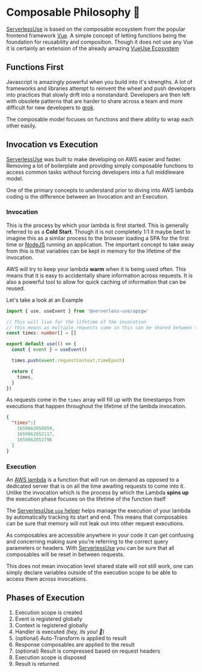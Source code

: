 # Composable Philosophy 🤔

[ServerlessUse](/) is based on the composable ecosystem from the popular frontend framework 
[Vue](https://vuejs.org/guide/reusability/composables.html#composables). A simple concept of letting
functions being the foundation for reusability and composition. Though it does not use any Vue 
it is certainly an extension of the already amazing [VueUse Ecosystem](https://vueuse.org/ecosystem.html)

## Functions First
Javascript is amazingly powerful when you build into it's strengths. A lot of frameworks and libraries
attempt to reinvent the wheel and push developers into practices that slowly drift into a nonstandard.
Developers are then left with obsolete patterns that are harder to share across a team and more
difficult for new developers to [grok](https://en.wikipedia.org/wiki/Grok).

The composable model focuses on functions and there ability to wrap each other easily.

## Invocation vs Execution
[ServerlessUse](/) was built to make developing on AWS easier and faster. Removing a lot of boilerplate
and providing simply composable functions to access common tasks without forcing developers into a 
full middleware model. 

One of the primary concepts to understand prior to diving into AWS lambda coding is the difference
between an Invocation and an Execution.

### Invocation
This is the process by which your lambda is first started. This is generally referred to as a **Cold Start**.
Though it is not completely 1:1 it maybe best to imagine this as a similar process to the browser loading 
a SPA for the first time or [NodeJS](https://nodejs.org/) running an application. The important concept 
to take away from this is that variables can be kept in memory for the lifetime of the invocation. 

AWS will try to keep your lambda **warm** when it is being used often. This means that it is easy to
accidentally share information across requests. It is also a powerful tool to allow for quick caching of 
information that can be reused.

Let's take a look at an Example
```ts
import { use, useEvent } from '@serverless-use/apigw'

// This will live for the lifetime of the invocation
// this means as multiple requests come in this can be shared between them
const times: number[] = []

export default use(() => {
  const { event } = useEvent()

  times.push(event.requestContext.timeEpoch)

  return {
    times,
  }
})
```

As requests come in the `times` array will fill up with the timestamps from executions that happen
throughout the lifetime of the lambda invocation.
```json
{
  "times":[
    1659062050859,
    1659062052117,
    1659062052796
  ]
}
```

### Execution
An [AWS lambda](https://aws.amazon.com/lambda/) is a function that will run on demand as opposed to 
a dedicated server that is on all the time awaiting requests to come into it. Unlike the invocation 
which is the process by which the Lambda **spins up** the execution phase focuses on the lifetime of
the function itself

The [ServerlessUse `use` helper](/packages/apigw/use) helps manage the execution of your lambda by
automatically tracking its start and end. This means that composables can be sure that memory will 
not leak out into other request executions. 

As composables are accessible anywhere in your code it can get confusing and concerning making sure 
you're referring to the correct query parameters or headers. With [ServerlessUse](/) you can be sure
that all composables will be reset in between requests.

This does not mean invocation level shared state will not still work, one can simply declare variables
outside of the execution scope to be able to access them across invocations. 

## Phases of Execution
1. Execution scope is created
2. Event is registered globally
3. Context is registered globally
4. Handler is executed *(hey, its you! 👋)*
5. (optional) Auto-Transform is applied to result
6. Response composables are applied to the result
7. (optional) Result is compressed based on request headers
8. Execution scope is disposed
9. Result is returned